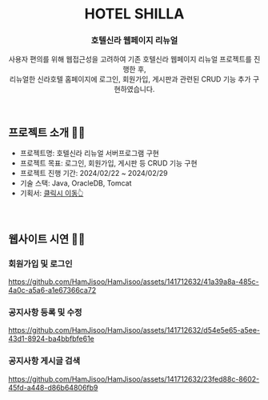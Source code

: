 <h1 align="center">HOTEL SHILLA</h1>
<h3 align="center">
 호텔신라 웹페이지 리뉴얼
</h3>
<p align="center">
 사용자 편의를 위해 웹접근성을 고려하여 기존 호텔신라 웹페이지 리뉴얼 프로젝트를 진행한 후,
 <br />리뉴얼한 신라호텔 홈페이지에 로그인, 회원가입, 게시판과 관련된 CRUD 기능 추가 구현하였습니다.
</p>
<br />

## 프로젝트 소개 💁‍♀️
- 프로젝트명: 호텔신라 리뉴얼 서버프로그램 구현
- 프로젝트 목표: 로그인, 회원가입, 게시판 등 CRUD 기능 구현
- 프로젝트 진행 기간:  2024/02/22 ~ 2024/02/29
- 기술 스택: Java, OracleDB, Tomcat
- 기획서: [클릭시 이동👆](https://www.canva.com/design/DAF9fY6wueg/AvRaibpK2GTFSR1bAHAqyw/edit?utm_content=DAF9fY6wueg&utm_campaign=designshare&utm_medium=link2&utm_source=sharebutton)</p>

<br />

## 웹사이트 시연 💁‍♀️
### 회원가입 및 로그인
https://github.com/HamJisoo/HamJisoo/assets/141712632/41a39a8a-485c-4a0c-a5a6-a1e67366ca72

### 공지사항 등록 및 수정
https://github.com/HamJisoo/HamJisoo/assets/141712632/d54e5e65-a5ee-43d1-8924-ba4bbfbfe61e

### 공지사항 게시글 검색
https://github.com/HamJisoo/HamJisoo/assets/141712632/23fed88c-8602-45fd-a448-d86b64806fb9

